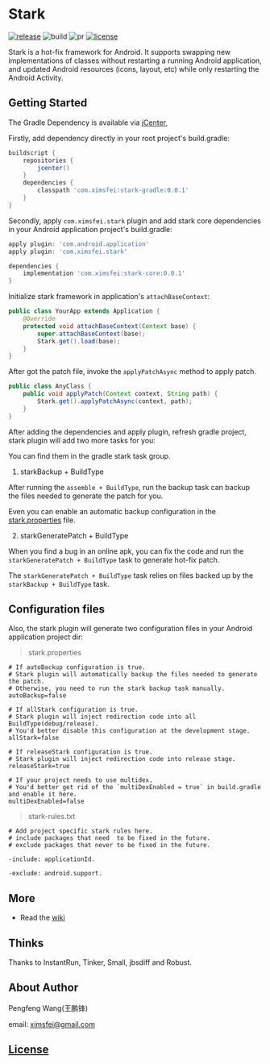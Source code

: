 # Stark

[![release](https://img.shields.io/badge/release-0.0.1-green.svg)](http://jcenter.bintray.com/com/ximsfei/stark)
![build](https://img.shields.io/badge/build-passing-green.svg)
![pr](https://img.shields.io/badge/PRs-welcome-blue.svg)
[![license](https://img.shields.io/badge/license-Apache--2.0-blue.svg)](#license)

Stark is a hot-fix framework for Android. It supports swapping new implementations of classes without restarting a running Android application, and updated Android resources (icons, layout, etc) while only restarting the Android Activity.

## Getting Started

The Gradle Dependency is available via [jCenter](https://bintray.com/pengfeng/ximsfei),

Firstly, add dependency directly in your root project's build.gradle:

```gradle
buildscript {
    repositories {
        jcenter()
    }
    dependencies {
        classpath 'com.ximsfei:stark-gradle:0.0.1'
    }
}
```

Secondly, apply `com.ximsfei.stark` plugin and add stark core dependencies in your Android application project's build.gradle:

```gradle
apply plugin: 'com.android.application'
apply plugin: 'com.ximsfei.stark'

dependencies {
    implementation 'com.ximsfei:stark-core:0.0.1'
}
```

Initialize stark framework in application's `attachBaseContext`:

```java
public class YourApp extends Application {
    @Override
    protected void attachBaseContext(Context base) {
        super.attachBaseContext(base);
        Stark.get().load(base);
    }
}
```

After got the patch file, invoke the `applyPatchAsync` method to apply patch.

```java
public class AnyClass {
    public void applyPatch(Context context, String path) {
        Stark.get().applyPatchAsync(context, path);
    }
}
```

After adding the dependencies and apply plugin, refresh gradle project, stark plugin will add two more tasks for you:

You can find them in the gradle stark task group.

1. starkBackup + BuildType

After running the `assemble + BuildType`, run the backup task can backup the files needed to generate the patch for you.

Even you can enable an automatic backup configuration in the [stark.properties](#configuration-files) file. 

2. starkGeneratePatch + BuildType

When you find a bug in an online apk, you can fix the code and run the `starkGeneratePatch + BuildType` task to generate hot-fix patch.

The `starkGeneratePatch + BuildType` task relies on files backed up by the `starkBackup + BuildType` task.
 
## Configuration files

Also, the stark plugin will generate two configuration files in your Android application project dir:

> stark.properties

```properties
# If autoBackup configuration is true.
# Stark plugin will automatically backup the files needed to generate the patch.
# Otherwise, you need to run the stark backup task manually.
autoBackup=false

# If allStark configuration is true.
# Stark plugin will inject redirection code into all BuildType(debug/release).
# You'd better disable this configuration at the development stage.
allStark=false

# If releaseStark configuration is true.
# Stark plugin will inject redirection code into release stage.
releaseStark=true

# If your project needs to use multidex.
# You'd better get rid of the `multiDexEnabled = true` in build.gradle and enable it here.
multiDexEnabled=false
```

> stark-rules.txt

```text
# Add project specific stark rules here.
# include packages that need  to be fixed in the future.
# exclude packages that never to be fixed in the future.

-include: applicationId.

-exclude: android.support.
```

## More

* Read the [wiki](https://github.com/ximsfei/Stark/wiki)

## Thinks

Thanks to InstantRun, Tinker, Small, jbsdiff and Robust.

## About Author

Pengfeng Wang(王鹏锋)

email: ximsfei@gmail.com

## [License](LICENSE)
